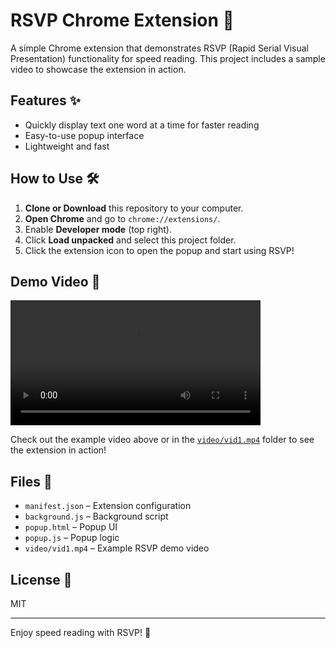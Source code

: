 # RSVP Chrome Extension 🚀

A simple Chrome extension that demonstrates RSVP (Rapid Serial Visual Presentation) functionality for speed reading. This project includes a sample video to showcase the extension in action.

## Features ✨
- Quickly display text one word at a time for faster reading
- Easy-to-use popup interface
- Lightweight and fast

## How to Use 🛠️
1. **Clone or Download** this repository to your computer.
2. **Open Chrome** and go to `chrome://extensions/`.
3. Enable **Developer mode** (top right).
4. Click **Load unpacked** and select this project folder.
5. Click the extension icon to open the popup and start using RSVP!

## Demo Video 🎥

<video src="video/vid1.mp4" controls width="400">Your browser does not support the video tag.</video>

Check out the example video above or in the [`video/vid1.mp4`](video/vid1.mp4) folder to see the extension in action!

## Files 📁
- `manifest.json` – Extension configuration
- `background.js` – Background script
- `popup.html` – Popup UI
- `popup.js` – Popup logic
- `video/vid1.mp4` – Example RSVP demo video

## License 📄
MIT

---
Enjoy speed reading with RSVP! 🚀